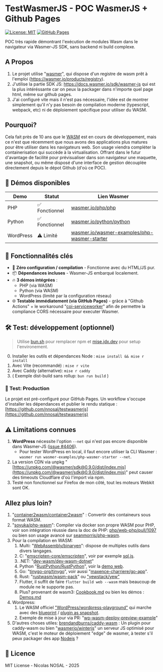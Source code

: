 # TestWasmerJS - POC WasmerJS + Github Pages

[![License: MIT](https://img.shields.io/badge/License-MIT-green.svg)](LICENSE)
[![GitHub Pages](https://img.shields.io/badge/GitHub%20Pages-Live-blue.svg)](https://nnosal.github.io/testwasmerjs/)

POC très rapide démontrant l'exécution de modules Wasm dans le navigateur via Wasmer-JS SDK, sans backend ni build complexe.

## A Propos

1. Le projet utilise "[wasmer](https://github.com/wasmerio/wasmer)", qui dispose d'un registre de wasm prêt à l'emploi (https://wasmer.io/products/registry).
2. J'utilise la partie SDK JS: https://docs.wasmer.io/sdk/wasmer-js qui est la plus intéréssante car on peux la packager dans n'importe quel page html, même sur github pages.
3. J'ai configuré vite mais il n'est pas nécessaire, l'idée est de montrer simplement qu'il n'y pas besoin de compilation moderne (typescript, webpack, etc) ni de déploiement spécifique pour utiliser du WASM. 

## Pourquoi?

Cela fait près de 10 ans que le [WASM](https://en.wikipedia.org/wiki/WebAssembly) est en cours de développement, mais ce n'est que récemment que nous avons des applications plus matures pour être utiliser dans les navigateurs web. Son usage viendra compléter la containerisation qui succède à la virtualisation. Offrant dans le futur d'avantage de facilité pour prévisualiser dans son navigateur une maquette, une snapshot, ou même disposé d'une interface de gestion découplée directement depuis le dépot Github (d'où ce POC).

## 🧩 Démos disponibles

| Demo | Statut | Lien Wasmer |
| --- | --- | --- |
| PHP | ✅ Fonctionnel | [wasmer.io/php/php](https://wasmer.io/php/php) |
| Python | ✅ Fonctionnel | [wasmer.io/python/python](https://wasmer.io/python/python) |
| WordPress | ⚠️ Limité | [wasmer.io/wasmer-examples/php-wasmer-starter](https://wasmer.io/wasmer-examples/php-wasmer-starter) |

## 🌟 Fonctionnalités clés

- 🚀 **Zéro configuration / compilation** - Fonctionne avec du HTML/JS pur.
- 📦 **Dépendances incluses** - Wasmer-JS embarqué localement.
- 🔥 **3 démos intégrées** :
  - PHP (via WASM)
  - Python (via WASM)
  - WordPress (limité par la configuration réseau)
- 🌐 **Testable immédiatement (via GitHub Pages)** - grâce à "Github Actions" + le workaround "[coi-serviceworker](https://github.com/gzuidhof/coi-serviceworker)" afin de permettre la compliance CORS nécessaire pour executer Wasmer.

## 🛠 Test: développement (optionnel)

> Utilise [bun.sh](https://bun.sh) pour remplacer npm et [mise.jdx.dev](https://mise.jdx.dev/) pour setup l'environement.

0. Installer les outils et dépendances Node : `mise install && mise r install`
1. Avec Vite (recommandé) : `mise r vite`
2. Avec Caddy (alternative): `mise r caddy`
3. ( Exemple dist-build sans rollup: `bun run build` )

### 🚀 Test: Production

Le projet est pré-configuré pour GitHub Pages. Un workflow s'occupe d'installer les dépendances et publier le rendu statique : [https://github.com/nnosal/testwasmerjs](https://github.com/nnosal/testwasmerjs)

## ⚠️ Limitations connues

1. **WordPress** nécessite l'option `--net` qui n'est pas encore disponible dans Wasmer-JS ([issue #4406](https://github.com/wasmerio/wasmer/issues/4406)). 
   - Pour tester WordPress en local, il faut encore utiliser la CLI Wasmer : `wasmer run wasmer-examples/php-wasmer-starter --net`.
2. La version CDN via unpkg "[https://unpkg.com/@wasmer/sdk@0.9.0/dist/index.mjs](https://unpkg.com/@wasmer/sdk@0.9.0/dist/index.mjs)" peut causer des timeouts Cloudflare d'où l'import via npm.
3. Testé non fonctionnel sur Firefox de mon côté, tout les moteurs Webkit sont OK.

## Allez plus loin?
1. "[container2wasm/container2wasm](https://github.com/container2wasm/container2wasm)" : Convertir des containeurs sous format WASM.
2. "[soyuka/php-wasm](https://github.com/soyuka/php-wasm)": Compiler via docker son propre WASM pour PHP, voir son intégration réussie dans la doc de PHP: [php/web-php/pull/1097](https://github.com/php/web-php/pull/1097) ou bien son usage avancé sur [seanmorris/php-wasm](https://github.com/seanmorris/php-wasm).
3. Pour la compilation en WASM: 
   1. Multi: "[WebAssembly/binaryen](https://github.com/WebAssembly/binaryen)": dispose de multiples outils dans divers langages.
   2. C: "[emscripten-core/emscripten](https://github.com/emscripten-core/emscripten)", voir par exemple [sql.js](https://github.com/sql-js/sql.js).
   3. .NET: "[dev-wasm/dev-wasm-dotnet](https://github.com/dev-wasm/dev-wasm-dotnet)"
   4. Python "[RustPython/RustPython](https://github.com/RustPython/RustPython)", voir la [demo web](https://rustpython.github.io/demo/).
   5. Go: "[tinygo-org/tinygo](https://github.com/tinygo-org/tinygo)", voir aussi "[maxence-charriere/go-app](https://github.com/maxence-charriere/go-app)".
   6. Rust: "[rustwasm/wasm-pack](https://github.com/rustwasm/wasm-pack)" ou ["yewstack/yew"](https://github.com/yewstack/yew)
   7. Flutter, il suffit de faire `flutter build web --wasm` mais beaucoup de module ne le supporte pas.
   8. Plus? provenant de wasm3: [Cookbook.md](https://github.com/wasm3/wasm3/blob/main/docs/Cookbook.md) ou bien les démos : [Demos.md](https://github.com/wasm3/wasm3/blob/main/docs/Demos.md)
4. Wordpress: 
   1. Le WASM officiel ["WordPress/wordpress-playground"](https://github.com/WordPress/wordpress-playground) qui marche avec des [blueprint](https://github.com/akirk/playground-step-library) / [plugin as snapshot](https://github.com/ProgressPlanner/blueprint-builder).
   2. Exemple de mise à jour via PR: "[wp-wasm-deploy-preview-example](https://github.com/fabiankaegy/wp-wasm-deploy-preview-example)"
5. D'autres choses utiles: [brendandburns/caddy-wasm](https://github.com/brendandburns/caddy-wasm) : Un plugin pour caddy-wasm ou bien "[wasmerio/winterjs](https://github.com/wasmerio/winterjs)" un serveur JS optimisé pour WASM, c'est le moteur de déploiement "edge" de wasmer, à tester s'il peux packager des app <u>Nodejs</u> ?

## 📜 Licence

MIT License - Nicolas NOSAL - 2025


